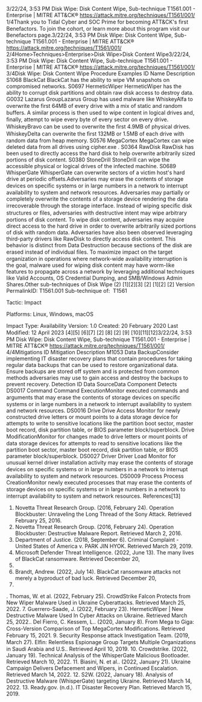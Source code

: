 3/22/24, 3:53 PM Disk Wipe: Disk Content Wipe, Sub-technique T1561.001 - Enterprise | MITRE ATT&CK®
https://attack.mitre.org/techniques/T1561/001/ 1/4Thank you to Tidal Cyber and SOC Prime for becoming ATT&CK's ﬁrst Benefactors. To join the cohort, or learn more about this program visit our
Benefactors page.3/22/24, 3:53 PM Disk Wipe: Disk Content Wipe, Sub-technique T1561.001 - Enterprise | MITRE ATT&CK®
https://attack.mitre.org/techniques/T1561/001/ 2/4Home>Techniques>Enterprise>Disk Wipe>Disk Content Wipe3/22/24, 3:53 PM Disk Wipe: Disk Content Wipe, Sub-technique T1561.001 - Enterprise | MITRE ATT&CK®
https://attack.mitre.org/techniques/T1561/001/ 3/4Disk Wipe: Disk Content Wipe
Procedure Examples
ID Name Description
S1068 BlackCat BlackCat has the ability to wipe VM snapshots on compromised networks.
S0697 HermeticWiper HermeticWiper has the ability to corrupt disk partitions and obtain raw disk access to destroy data.
G0032 Lazarus
GroupLazarus Group has used malware like WhiskeyAlfa to overwrite the ﬁrst 64MB of every drive with a mix of
static and random buffers. A similar process is then used to wipe content in logical drives and, ﬁnally,
attempt to wipe every byte of every sector on every drive. WhiskeyBravo can be used to overwrite the ﬁrst
4.9MB of physical drives. WhiskeyDelta can overwrite the ﬁrst 132MB or 1.5MB of each drive with random
data from heap memory.
S0576 MegaCortex MegaCortex can wipe deleted data from all drives using cipher.exe .
S0364 RawDisk RawDisk has been used to directly access the hard disk to help overwrite arbitrarily sized portions of disk
content.
S0380 StoneDrill StoneDrill can wipe the accessible physical or logical drives of the infected machine.
S0689 WhisperGate WhisperGate can overwrite sectors of a victim host's hard drive at periodic offsets.Adversaries may erase the contents of storage devices on speciﬁc systems or in large numbers in a network to interrupt availability to
system and network resources.
Adversaries may partially or completely overwrite the contents of a storage device rendering the data irrecoverable through the storage
interface. Instead of wiping speciﬁc disk structures or ﬁles, adversaries with destructive intent may wipe arbitrary portions of disk
content. To wipe disk content, adversaries may acquire direct access to the hard drive in order to overwrite arbitrarily sized portions of disk
with random data. Adversaries have also been observed leveraging third-party drivers like RawDisk to directly access disk content. This
behavior is distinct from Data Destruction because sections of the disk are erased instead of individual ﬁles.
To maximize impact on the target organization in operations where network-wide availability interruption is the goal, malware used for
wiping disk content may have worm-like features to propagate across a network by leveraging additional techniques like Valid Accounts, OS
Credential Dumping, and SMB/Windows Admin Shares.Other sub-techniques of Disk Wipe (2)
[1][2][3]
[2] [1][2]
[2]
Version PermalinkID: T1561.001
Sub-technique of:  T1561

Tactic: Impact

Platforms: Linux, Windows, macOS

Impact Type: Availability
Version: 1.0
Created: 20 February 2020
Last Modiﬁed: 12 April 2023
[4][5]
[6][7]
[2]
[8]
[2]
[9]
[10][11][12]3/22/24, 3:53 PM Disk Wipe: Disk Content Wipe, Sub-technique T1561.001 - Enterprise | MITRE ATT&CK®
https://attack.mitre.org/techniques/T1561/001/ 4/4Mitigations
ID Mitigation Description
M1053 Data
BackupConsider implementing IT disaster recovery plans that contain procedures for taking regular data backups that
can be used to restore organizational data. Ensure backups are stored off system and is protected from
common methods adversaries may use to gain access and destroy the backups to prevent recovery.
Detection
ID Data SourceData Component Detects
DS0017 Command Command
ExecutionMonitor executed commands and arguments that may erase the contents of storage devices
on speciﬁc systems or in large numbers in a network to interrupt availability to system and
network resources.
DS0016 Drive Drive Access Monitor for newly constructed drive letters or mount points to a data storage device for
attempts to write to sensitive locations like the partition boot sector, master boot record, disk
partition table, or BIOS parameter block/superblock.
Drive
ModiﬁcationMonitor for changes made to drive letters or mount points of data storage devices for
attempts to read to sensitive locations like the partition boot sector, master boot record, disk
partition table, or BIOS parameter block/superblock.
DS0027 Driver Driver Load Monitor for unusual kernel driver installation activity may erase the contents of storage
devices on speciﬁc systems or in large numbers in a network to interrupt availability to
system and network resources.
DS0009 Process Process
CreationMonitor newly executed processes that may erase the contents of storage devices on
speciﬁc systems or in large numbers in a network to interrupt availability to system and
network resources.
References[13]
1. Novetta Threat Research Group. (2016, February 24).
Operation Blockbuster: Unraveling the Long Thread of the
Sony Attack. Retrieved February 25, 2016.
2. Novetta Threat Research Group. (2016, February 24).
Operation Blockbuster: Destructive Malware Report. Retrieved
March 2, 2016.
3. Department of Justice. (2018, September 6). Criminal
Complaint - United States of America v. PARK JIN HYOK.
Retrieved March 29, 2019.
4. Microsoft Defender Threat Intelligence. (2022, June 13). The
many lives of BlackCat ransomware. Retrieved December 20,
2022.
5. Brandt, Andrew. (2022, July 14). BlackCat ransomware attacks
not merely a byproduct of bad luck. Retrieved December 20,
2022.
. Thomas, W. et al. (2022, February 25). CrowdStrike Falcon
Protects from New Wiper Malware Used in Ukraine
Cyberattacks. Retrieved March 25, 2022.
7. Guerrero-Saade, J. (2022, February 23). HermeticWiper | New
Destructive Malware Used In Cyber Attacks on Ukraine.
Retrieved March 25, 2022.. Del Fierro, C. Kessem, L.. (2020, January 8). From Mega to
Giga: Cross-Version Comparison of Top MegaCortex
Modiﬁcations. Retrieved February 15, 2021.
9. Security Response attack Investigation Team. (2019, March
27). Elﬁn: Relentless Espionage Group Targets Multiple
Organizations in Saudi Arabia and U.S.. Retrieved April 10,
2019.
10. Crowdstrike. (2022, January 19). Technical Analysis of the
WhisperGate Malicious Bootloader. Retrieved March 10, 2022.
11. Biasini, N. et al.. (2022, January 21). Ukraine Campaign
Delivers Defacement and Wipers, in Continued Escalation.
Retrieved March 14, 2022.
12. S2W. (2022, January 18). Analysis of Destructive Malware
(WhisperGate) targeting Ukraine. Retrieved March 14, 2022.
13. Ready.gov. (n.d.). IT Disaster Recovery Plan. Retrieved March
15, 2019.